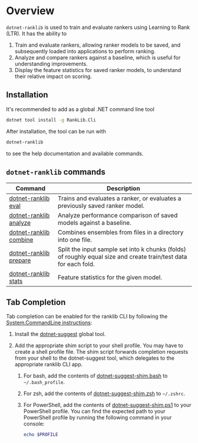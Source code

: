 ﻿# Overview

`dotnet-ranklib` is used to train and evaluate rankers using Learning to Rank (LTR). It has the ability to

1. Train and evaluate rankers, allowing ranker models to be saved, and subsequently loaded into applications
   to perform ranking.
2. Analyze and compare rankers against a baseline, which is useful for understanding improvements.
3. Display the feature statistics for saved ranker models, to understand their relative impact on scoring.

## Installation

It's recommended to add as a global .NET command line tool

```sh
dotnet tool install -g RankLib.Cli
```

After installation, the tool can be run with

```sh
dotnet-ranklib
```

to see the help documentation and available commands.

## `dotnet-ranklib` commands

<div class="commands">

| Command                               | Description                                                                                                      |
|---------------------------------------|------------------------------------------------------------------------------------------------------------------|
| [dotnet-ranklib eval](dotnet-ranklib-eval.md)       | Trains and evaluates a ranker, or evaluates a previously saved ranker model.                                     |
| [dotnet-ranklib analyze](dotnet-ranklib-analyze.md) | Analyze performance comparison of saved models against a baseline.                                               |
| [dotnet-ranklib combine](dotnet-ranklib-combine.md) | Combines ensembles from files in a directory into one file.                                                      |
| [dotnet-ranklib prepare](dotnet-ranklib-prepare.md) | Split the input sample set into k chunks (folds) of roughly equal size and create train/test data for each fold. |
| [dotnet-ranklib stats](dotnet-ranklib-stats.md)     | Feature statistics for the given model.                                                                          |

</div>

## Tab Completion

Tab completion can be enabled for the ranklib CLI by following the 
[System.CommandLine instructions](https://learn.microsoft.com/en-us/dotnet/standard/commandline/tab-completion#enable-tab-completion):

1. Install the [dotnet-suggest](https://nuget.org/packages/dotnet-suggest) global tool.
2. Add the appropriate shim script to your shell profile. You may have to create a shell profile file. 
   The shim script forwards completion requests from your shell to the dotnet-suggest tool, 
   which delegates to the appropriate ranklib CLI app.

    1. For bash, add the contents of [dotnet-suggest-shim.bash](https://github.com/dotnet/command-line-api/blob/main/src/System.CommandLine.Suggest/dotnet-suggest-shim.bash) to `~/.bash_profile`.
    2. For zsh, add the contents of [dotnet-suggest-shim.zsh](https://github.com/dotnet/command-line-api/blob/main/src/System.CommandLine.Suggest/dotnet-suggest-shim.zsh) to `~/.zshrc`.
    3. For PowerShell, add the contents of [dotnet-suggest-shim.ps1](https://github.com/dotnet/command-line-api/blob/main/src/System.CommandLine.Suggest/dotnet-suggest-shim.ps1) 
       to your PowerShell profile. You can find the expected path to your PowerShell profile by running the following command in your console:

        ```powershell
        echo $PROFILE
        ```

